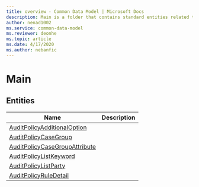 ```yaml
---
title: overview - Common Data Model | Microsoft Docs
description: Main is a folder that contains standard entities related to the Common Data Model.
author: nenad1002
ms.service: common-data-model
ms.reviewer: deonhe
ms.topic: article
ms.date: 4/17/2020
ms.author: nebanfic
---
```


# Main


## Entities

|Name|Description|
|---|---|
|[AuditPolicyAdditionalOption](AuditPolicyAdditionalOption.md)||
|[AuditPolicyCaseGroup](AuditPolicyCaseGroup.md)||
|[AuditPolicyCaseGroupAttribute](AuditPolicyCaseGroupAttribute.md)||
|[AuditPolicyListKeyword](AuditPolicyListKeyword.md)||
|[AuditPolicyListParty](AuditPolicyListParty.md)||
|[AuditPolicyRuleDetail](AuditPolicyRuleDetail.md)||
